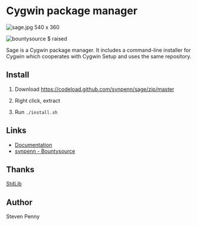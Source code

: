 Cygwin package manager
=========================
![sage.jpg 540 x 360][qu]

![bountysource $ raised][br]

Sage is a Cygwin package manager. It includes a command-line installer for
Cygwin which cooperates with Cygwin Setup and uses the same repository.

Install
-------
1. Download https://codeload.github.com/svnpenn/sage/zip/master

2. Right click, extract

3. Run `./install.sh`

Links
---------------------
- [Documentation][ya]
- [svnpenn - Bountysource][xr]

Thanks
------------
[StdLib][ec]

Author
------------
Steven Penny

<!-- protocol is needed for image to render -->
[br]:https://api.bountysource.com/badge/team?team_id=114003&style=raised
[qu]:https://raw.githubusercontent.com/svnpenn/sage/master/sage.jpg
[xr]:https://www.bountysource.com/teams/svnpenn
[ya]:https://github.com/svnpenn/sage/blob/master/doc/sage.txt
[ec]:https://github.com/svnpenn/stdlib
